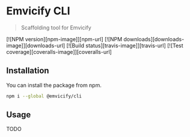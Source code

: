 # Emvicify CLI

> Scaffolding tool for Emvicify

[![NPM version][npm-image]][npm-url]
[![NPM downloads][downloads-image]][downloads-url]
[![Build status][travis-image]][travis-url]
[![Test coverage][coveralls-image]][coveralls-url]

## Installation
You can install the package from npm.
```bash
npm i --global @emvicify/cli
```

## Usage

TODO
